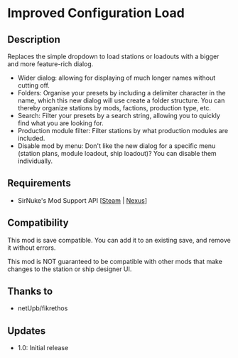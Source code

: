 # Improved Configuration Load

## Description
Replaces the simple dropdown to load stations or loadouts with a bigger and more feature-rich dialog.

* Wider dialog: allowing for displaying of much longer names without cutting off.
* Folders: Organise your presets by including a delimiter character in the name, which this new dialog will use create a folder structure. You can thereby organize stations by mods, factions, production type, etc.
* Search: Filter your presets by a search string, allowing you to quickly find what you are looking for.
* Production module filter: Filter stations by what production modules are included.
* Disable mod by menu: Don't like the new dialog for a specific menu (station plans, module loadout, ship loadout)? You can disable them individually.

## Requirements

* SirNuke's Mod Support API [[Steam](https://steamcommunity.com/sharedfiles/filedetails/?id=2042901274) | [Nexus](https://www.nexusmods.com/x4foundations/mods/503)]

## Compatibility

This mod is save compatible. You can add it to an existing save, and remove it without errors.

This mod is NOT guaranteed to be compatible with other mods that make changes to the station or ship designer UI.

## Thanks to
* netUpb/fikrethos

## Updates

* 1.0: Initial release